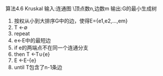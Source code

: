 算法4.6  Kruskal
输入:连通图 \\顶点数n,边数m
输出:G的最小生成树
1. 按权从小到大排序G中的边，使得E={e1,e2,...,em}
2. T ←∅
3. repeat
4.    e←E中的最短边
5.    if e的两端点不在同一个连通分支
6.    then T ←T∪{e}
7.    E ←E-{e}
8. until T包含了n-1条边

